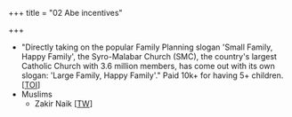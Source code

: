 +++
title = "02 Abe incentives"

+++
- "Directly taking on the popular Family Planning slogan 'Small Family, Happy Family', the Syro-Malabar Church (SMC), the country's largest Catholic Church with 3.6 million members, has come out with its own slogan: 'Large Family, Happy Family'." Paid 10k+ for having 5+ children. \[[TOI](http://indiatoday.intoday.in/story/kerala-catholic-church-asks-families-to-have-more-than-2-kids/1/154956.html)\]
- Muslims
    - Zakir Naik \[[TW](https://twitter.com/ShankhNaad/status/830655930375221249)\]
